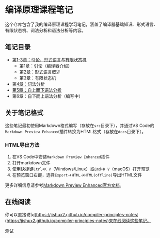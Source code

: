 # 编译原理课程笔记

这个仓库包含了我的编译原理课程学习笔记，涵盖了编译器基础知识、形式语言、有限状态机、词法分析和语法分析等内容。

## 笔记目录

- [第1-3章：引论、形式语言与有限状态机](docs/CP_1_2_3.html)
  - 第1章：引论（编译器介绍）
  - 第2章：形式语言概述
  - 第3章：有限状态机
- [第4章：词法分析](docs/CP_4.html)
- [第5章：自上而下语法分析](docs/CP_5.html)
- 第6章：自下而上语法分析（编写中）

## 关于笔记格式

这些笔记最初使用Markdown格式编写（存放在`src`目录下），并通过VS Code的`Markdown Preview Enhanced`插件转换为HTML格式（存放在`docs`目录下）。

### HTML导出方法

1. 在VS Code中安装`Markdown Preview Enhanced`插件
2. 打开markdown文件
3. 使用快捷键`Ctrl+K V`（Windows/Linux）或`Cmd+K V`（macOS）打开预览
4. 在预览窗口右键，选择`Export`→`HTML`→`HTML(offline)`导出HTML文件

更多详细信息请参考[Markdown Preview Enhanced官方文档](https://shd101wyy.github.io/markdown-preview-enhanced/#/zh-cn/html)。

## 在线阅读

你可以直接访问[https://jishux2.github.io/compiler-principles-notes](https://jishux2.github.io/compiler-principles-notes)来在线阅读这些笔记。

测试